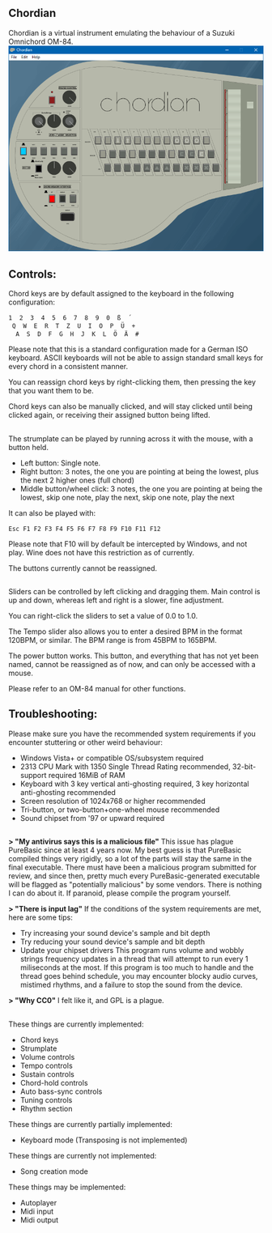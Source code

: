 

## **Chordian**

Chordian is a virtual instrument emulating the behaviour of a Suzuki Omnichord OM-84.
![Screenshot of Chordian running on Windows 10](_media/screenshot.png)

## 

## **Controls:**

Chord keys are by default assigned to the keyboard in the following configuration:

    1  2  3  4  5  6  7  8  9  0  ß  ´
     Q  W  E  R  T  Z  U  I  O  P  Ü  +
      A  S  D  F  G  H  J  K  L  Ö  Ä  #

Please note that this is a standard configuration made for a German ISO keyboard.
ASCII keyboards will not be able to assign standard small keys for every chord in a consistent manner.

You can reassign chord keys by right-clicking them, then pressing the key that you want them to be.

Chord keys can also be manually clicked, and will stay clicked until being clicked
again, or receiving their assigned button being lifted.

##

The strumplate can be played by running across it with the mouse, with
a button held.

 - Left button: Single note.
 - Right button: 3 notes, the one you are pointing at being the lowest, plus the next 2 higher ones (full chord)
 - Middle button/wheel click: 3 notes, the one you are pointing at being the lowest, skip one note, play the next, skip one  note, play the next

It can also be played with:

    Esc F1 F2 F3 F4 F5 F6 F7 F8 F9 F10 F11 F12
    
Please note that F10 will by default be intercepted by Windows, and not play.
Wine does not have this restriction as of currently.

The buttons currently cannot be reassigned.

##

Sliders can be controlled by left clicking and dragging them.
Main control is up and down, whereas left and right is a slower, fine adjustment.

You can right-click the sliders to set a value of 0.0 to 1.0.

The Tempo slider also allows you to enter a desired BPM in the format 120BPM, or
similar.
The BPM range is from 45BPM to 165BPM.



The power button works.
This button, and everything that has not yet been named, cannot be reassigned as
of now, and can only be accessed with a mouse.



Please refer to an OM-84 manual for other functions.



## **Troubleshooting:**
Please make sure you have the recommended system requirements if you encounter stuttering or other weird behaviour:

 - Windows Vista+ or compatible OS/subsystem required
 - 2313 CPU Mark with 1350 Single Thread Rating recommended, 32-bit-support required 16MiB of RAM
 - Keyboard with 3 key vertical anti-ghosting required, 3 key horizontal anti-ghosting recommended
 - Screen resolution of 1024x768 or higher recommended
 - Tri-button, or two-button+one-wheel mouse recommended
 - Sound chipset from '97 or upward required

##

**> "My antivirus says this is a malicious file"**
This issue has plague PureBasic since at least 4 years now.
My best guess is that PureBasic compiled things very rigidly, so a lot of the parts will stay the same in the final executable.
There must have been a malicious program submitted for review, and since then, pretty much every PureBasic-generated executable will be flagged as "potentially malicious" by some vendors.
There is nothing I can do about it.
If paranoid, please compile the program yourself.

**> "There is input lag"**
If the conditions of the system requirements are met, here are some tips:
 - Try increasing your sound device's sample and bit depth
 - Try reducing your sound device's sample and bit depth
 - Update your chipset drivers
This program runs volume and wobbly strings frequency updates in a thread that will
attempt to run every 1 miliseconds at the most.
If this program is too much to handle and the thread goes behind schedule, you may
encounter blocky audio curves, mistimed rhythms, and a failure to stop the sound from the device.

**> "Why CC0"**
I felt like it, and GPL is a plague.

##

These things are currently implemented:
 - Chord keys
 - Strumplate
 - Volume controls
 - Tempo controls
 - Sustain controls
 - Chord-hold controls
 - Auto bass-sync controls
 - Tuning controls
 - Rhythm section


These things are currently partially implemented:

 - Keyboard mode (Transposing is not implemented)


These things are currently not implemented:

 - Song creation mode


These things may be implemented:

 - Autoplayer
 - Midi input
 - Midi output


